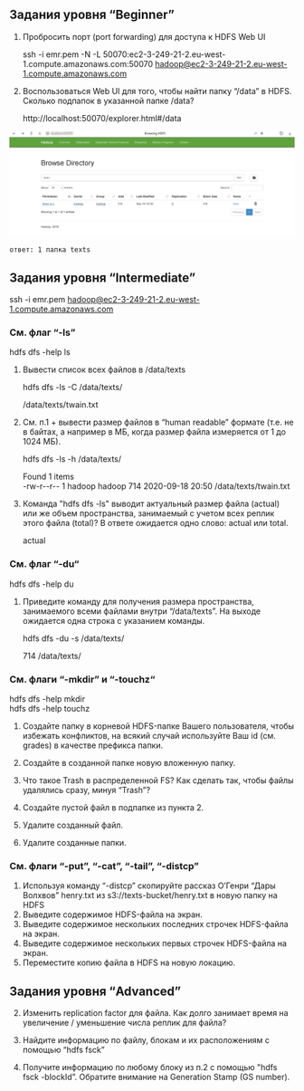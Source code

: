 ## Задания уровня “Beginner”  

1) Пробросить порт (port forwarding) для доступа к HDFS Web UI  

    ssh -i emr.pem -N -L 50070:ec2-3-249-21-2.eu-west-1.compute.amazonaws.com:50070 hadoop@ec2-3-249-21-2.eu-west-1.compute.amazonaws.com  

2) Воспользоваться Web UI для того, чтобы найти папку “/data” в HDFS. Сколько подпапок в указанной папке /data?  

    http://localhost:50070/explorer.html#/data  

![](beginner_1.png)  

    ответ: 1 папка texts  

## Задания уровня “Intermediate”  

ssh -i emr.pem hadoop@ec2-3-249-21-2.eu-west-1.compute.amazonaws.com

###  См. флаг “-ls”  

hdfs dfs -help ls

1. Вывести список всех файлов в /data/texts  

    hdfs dfs -ls -C /data/texts/  

    /data/texts/twain.txt  

2. См. п.1 + вывести размер файлов в “human readable” формате (т.е. не в байтах, а например в МБ, когда
размер файла измеряется от 1 до 1024 МБ).  

    hdfs dfs -ls -h /data/texts/  

    Found 1 items  
    -rw-r--r--   1 hadoop hadoop        714 2020-09-18 20:50 /data/texts/twain.txt  

3. Команда "hdfs dfs -ls" выводит актуальный размер файла (actual) или же объем пространства, занимаемый с
учетом всех реплик этого файла (total)? В ответе ожидается одно слово: actual или total.  

    actual  

### См. флаг “-du“  

hdfs dfs -help du  

1. Приведите команду для получения размера пространства, занимаемого всеми файлами внутри
“/data/texts”. На выходе ожидается одна строка с указанием команды.  

    hdfs dfs -du -s /data/texts/  

    714  /data/texts/  

### См. флаги “-mkdir” и “-touchz“  

hdfs dfs -help mkdir  
hdfs dfs -help touchz  

1. Создайте папку в корневой HDFS-папке Вашего пользователя, чтобы избежать конфликтов, на всякий
случай используйте Ваш id (см. grades) в качестве префикса папки.  

2. Создайте в созданной папке новую вложенную папку.  

3. Что такое Trash в распределенной FS? Как сделать так, чтобы файлы удалялись сразу, минуя “Trash”?  

4. Создайте пустой файл в подпапке из пункта 2.  

5. Удалите созданный файл.  

6. Удалите созданные папки.  


### См. флаги “-put”, “-cat”, “-tail”, “-distcp”  

1. Используя команду “-distcp” скопируйте рассказ О’Генри “Дары Волхвов” henry.txt из
s3://texts-bucket/henry.txt в новую папку на HDFS  
2. Выведите содержимое HDFS-файла на экран.  
3. Выведите содержимое нескольких последних строчек HDFS-файла на экран.  
4. Выведите содержимое нескольких первых строчек HDFS-файла на экран.  
5. Переместите копию файла в HDFS на новую локацию.  

## Задания уровня “Advanced”  

2. Изменить replication factor для файла. Как долго занимает время на увеличение /
уменьшение числа реплик для файла?  

3. Найдите информацию по файлу, блокам и их расположениям с помощью “hdfs fsck”  

4. Получите информацию по любому блоку из п.2 с помощью "hdfs fsck -blockId”.
Обратите внимание на Generation Stamp (GS number).  
